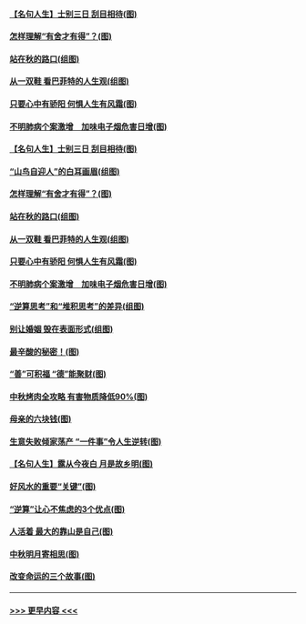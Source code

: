 #### [【名句人生】士别三日 刮目相待(图)](../pages/p8/906988.md?t=09151144) 
#### [怎样理解“有舍才有得”？(图)](../pages/p8/906872.md?t=09151144) 
#### [站在秋的路口(组图)](../pages/p8/906914.md?t=09151144) 
#### [从一双鞋 看巴菲特的人生观(组图)](../pages/p8/907311.md?t=09151144) 
#### [只要心中有骄阳 何惧人生有风霜(图)](../pages/p8/907320.md?t=09151144) 
#### [不明肺病个案激增　加味电子烟危害日增(图)](../pages/p8/907307.md?t=09151144) 
#### [【名句人生】士别三日 刮目相待(图)](../pages/p8/906988.md?t=09151144) 
#### [“山鸟自迎人”的白耳画眉(组图)](../pages/p8/907332.md?t=09151144) 
#### [怎样理解“有舍才有得”？(图)](../pages/p8/906872.md?t=09151144) 
#### [站在秋的路口(组图)](../pages/p8/906914.md?t=09151144) 
#### [从一双鞋 看巴菲特的人生观(组图)](../pages/p8/907311.md?t=09151144) 
#### [只要心中有骄阳 何惧人生有风霜(图)](../pages/p8/907320.md?t=09151144) 
#### [不明肺病个案激增　加味电子烟危害日增(图)](../pages/p8/907307.md?t=09151144) 
#### [“逆算思考”和“堆积思考”的差异(组图)](../pages/p8/907229.md?t=09151144) 
#### [别让婚姻 毁在表面形式(组图)](../pages/p8/907118.md?t=09151144) 
#### [最辛酸的秘密！(图)](../pages/p8/906327.md?t=09151144) 
#### [“善”可积福 “德”能聚财(图)](../pages/p8/906906.md?t=09151144) 
#### [中秋烤肉全攻略 有害物质降低90%(图)](../pages/p8/907227.md?t=09151144) 
#### [母亲的六块钱(图)](../pages/p8/907107.md?t=09151144) 
#### [生意失败倾家荡产 “一件事”令人生逆转(图)](../pages/p8/907101.md?t=09151144) 
#### [【名句人生】露从今夜白 月是故乡明(图)](../pages/p8/906558.md?t=09151144) 
#### [好风水的重要“关键”(图)](../pages/p8/907087.md?t=09151144) 
#### [“逆算”让心不焦虑的3个优点(图)](../pages/p8/907070.md?t=09151144) 
#### [人活着 最大的靠山是自己(图)](../pages/p8/906329.md?t=09151144) 
#### [中秋明月寄相思(图)](../pages/p8/906932.md?t=09151144) 
#### [改变命运的三个故事(图)](../pages/p8/906257.md?t=09151144) 

----
#### [ >>> 更早内容 <<< ](../indexes/p8-earlier.md)

